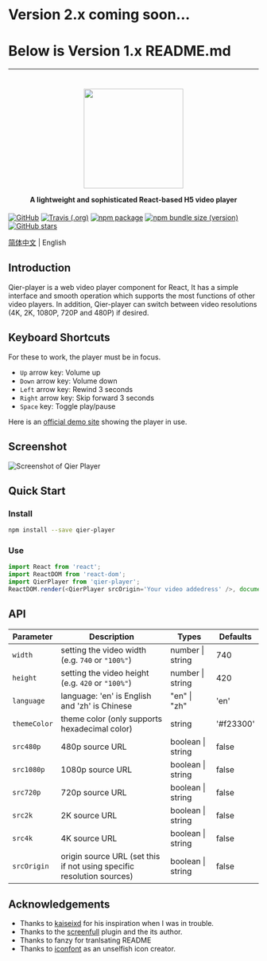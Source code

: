 # Version 2.x coming soon...

# Below is Version 1.x README.md

<hr>

<h1 align="center">
  <img src="https://i0.hdslb.com/bfs/album/d72f47cd98c9fb6287d7eaf002695de4f53de6f2.png" height="200" width="200"/>
  <p align="center" style="font-size: 0.5em">A lightweight and sophisticated React-based H5 video player</p>
</h1>

[![GitHub](https://img.shields.io/github/license/vortesnail/qier-player)](https://github.com/vortesnail/qier-player/blob/master/LICENSE) [![Travis (.org)](https://img.shields.io/travis/vortesnail/qier-player)]() [![npm package](https://img.shields.io/npm/v/qier-player)](https://www.npmjs.com/package/qier-player) [![npm bundle size (version)](https://img.shields.io/bundlephobia/minzip/qier-player/1.2.8)](https://www.npmjs.com/package/qier-player) [![GitHub stars](https://img.shields.io/github/stars/vortesnail/qier-player)](https://github.com/vortesnail/qier-player/stargazers)

[简体中文](https://github.com/vortesnail/qier-player/blob/master/README-zh-Hans.md) &#124; English

## Introduction

Qier-player is a web video player component for React, It has a simple interface and smooth operation which supports the most functions of other video players. In addition, Qier-player can switch between video resolutions (4K, 2K, 1080P, 720P and 480P) if desired.

## Keyboard Shortcuts

For these to work, the player must be in focus.

- `Up` arrow key: Volume up
- `Down` arrow key: Volume down
- `Left` arrow key: Rewind 3 seconds
- `Right` arrow key: Skip forward 3 seconds
- `Space` key: Toggle play/pause

Here is an [official demo site](https://vortesnail.github.io/qier-player-demo/) showing the player in use.

## Screenshot

![Screenshot of Qier Player](https://i0.hdslb.com/bfs/album/dc46482ec425ebf78f8501fb44f05f8b01cbda4b.png)

## Quick Start

### Install

```bash
npm install --save qier-player
```

### Use

```js
import React from 'react';
import ReactDOM from 'react-dom';
import QierPlayer from 'qier-player';
ReactDOM.render(<QierPlayer srcOrigin='Your video addedress' />, document.getElementById('root'));
```

## API

| Parameter | Description | Types | Defaults |
| --- | --- | --- | --- |
| `width` | setting the video width (e.g. `740` or `"100%"`) | number &#124; string | 740 |
| `height` | setting the video height (e.g. `420` or `"100%"`) | number &#124; string | 420 |
| `language` | language: 'en' is English and 'zh' is Chinese | "en" &#124; "zh" | 'en' |
| `themeColor` | theme color (only supports hexadecimal color) | string | '#f23300' |
| `src480p` | 480p source URL | boolean &#124; string | false |
| `src1080p` | 1080p source URL | boolean &#124; string | false |
| `src720p` | 720p source URL | boolean &#124; string | false |
| `src2k` | 2K source URL | boolean &#124; string | false |
| `src4k` | 4K source URL | boolean &#124; string | false |
| `srcOrigin` | origin source URL (set this if not using specific resolution sources) | boolean &#124; string | false |

## Acknowledgements

- Thanks to [kaiseixd](https://github.com/kaiseixd) for his inspiration when I was in trouble.
- Thanks to the [screenfull](https://github.com/sindresorhus/screenfull.js/) plugin and the its author.
- Thanks to fanzy for tranlsating README
- Thanks to [iconfont](https://www.iconfont.cn/) as an unselfish icon creator.
